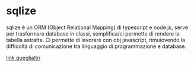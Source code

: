 # sqlize
sqlize è un ORM (Object Relational Mapping) di typescript e node.js, serve per trasformare database in classi, semplifica/ci permette di rendere la tabella astratta.
Ci permette di lavorare con obj javascript, rimuiovendo la difficoltà di comunicazione tra linguaggio di programmazione e database.


[link queglialtri](https://github.com/michelePiamarta/Sequelize)